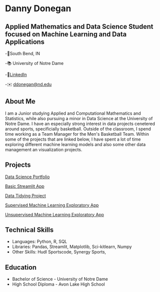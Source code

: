 # Danny Donegan

## Applied Mathematics and Data Science Student focused on Machine Learning and Data Applications


-📍South Bend, IN

-📚 University of Notre Dame

-🔗[LinkedIn](www.linkedin.com/in/danny-donegan)

-✉️ ddonegan@nd.edu

## About Me
I am a Junior studying Applied and Computational Mathematics and Statistics, while also pursuing a minor in Data Science at the University of Notre Dame. I have an especially strong interest in data projects cenetered around sports, specificially basketball. Outside of the classroom, I spend time working as a Team Manager for the Men's Basketball Team. Within some of the projects that are linked below, I have spent a lot of time exploring different machine learning models and also some other data management an visualization projects.

## Projects
[Data Science Portfolio](https://github.com/dannyd14/Donegan-Data-Science-Portfolio)

[Basic Streamlit App](https://github.com/dannyd14/Donegan-Data-Science-Portfolio/tree/main/basic-streamlit-app)

[Data Tidying Project](https://github.com/dannyd14/Donegan-Data-Science-Portfolio/tree/main/TidyData-Project)

[Supervised Machine Learning Exploratory App](https://github.com/dannyd14/Donegan-Data-Science-Portfolio/tree/main/MLStreamlitApp)

[Unsupervised Machine Learning Exploratory App](https://github.com/dannyd14/Donegan-Data-Science-Portfolio/tree/main/MLUnsupervisedApp)

## Technical Skills
 * Languages: Python, R, SQL
 * Libraries: Pandas, Streamlit, Matplotlib, Sci-kitlearn, Numpy
 * Other Skills: Hudl Sportscode, Synergy Sports, 

## Education 
- Bachelor of Science - University of Notre Dame
- High School Diploma - Avon Lake High School







